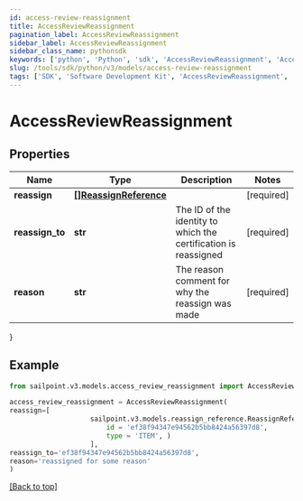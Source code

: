 ```yaml
---
id: access-review-reassignment
title: AccessReviewReassignment
pagination_label: AccessReviewReassignment
sidebar_label: AccessReviewReassignment
sidebar_class_name: pythonsdk
keywords: ['python', 'Python', 'sdk', 'AccessReviewReassignment', 'AccessReviewReassignment'] 
slug: /tools/sdk/python/v3/models/access-review-reassignment
tags: ['SDK', 'Software Development Kit', 'AccessReviewReassignment', 'AccessReviewReassignment']
---
```


# AccessReviewReassignment


## Properties

Name | Type | Description | Notes
------------ | ------------- | ------------- | -------------
**reassign** | [**[]ReassignReference**](reassign-reference) |  | [required]
**reassign_to** | **str** | The ID of the identity to which the certification is reassigned | [required]
**reason** | **str** | The reason comment for why the reassign was made | [required]
}

## Example

```python
from sailpoint.v3.models.access_review_reassignment import AccessReviewReassignment

access_review_reassignment = AccessReviewReassignment(
reassign=[
                    sailpoint.v3.models.reassign_reference.ReassignReference(
                        id = 'ef38f94347e94562b5bb8424a56397d8', 
                        type = 'ITEM', )
                    ],
reassign_to='ef38f94347e94562b5bb8424a56397d8',
reason='reassigned for some reason'
)

```
[[Back to top]](#) 

